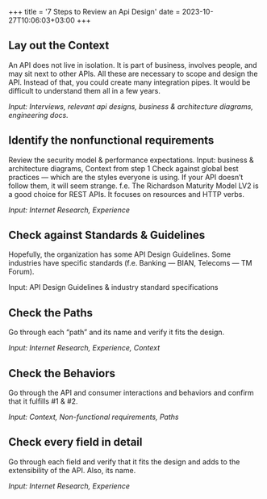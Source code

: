 +++
title = '7 Steps to Review an Api Design'
date = 2023-10-27T10:06:03+03:00
+++

## Lay out the Context
An API does not live in isolation. It is part of business, involves people, and may sit next to other APIs. All these are necessary to scope and design the API. Instead of that, you could create many integration pipes. It would be difficult to understand them all in a few years.

*Input: Interviews, relevant api designs, business & architecture diagrams, engineering docs.*

## Identify the nonfunctional requirements
Review the security model & performance expectations.
Input: business & architecture diagrams, Context from step 1
Check against global best practices — which are the styles everyone is using. If your API doesn’t follow them, it will seem strange. f.e. The Richardson Maturity Model LV2 is a good choice for REST APIs. It focuses on resources and HTTP verbs.

*Input: Internet Research, Experience*

## Check against Standards & Guidelines
Hopefully, the organization has some API Design Guidelines. Some industries have specific standards (f.e. Banking — BIAN, Telecoms — TM Forum).

Input: API Design Guidelines & industry standard specifications

## Check the Paths
Go through each “path” and its name and verify it fits the design.

*Input: Internet Research, Experience, Context*

## Check the Behaviors
Go through the API and consumer interactions and behaviors and confirm that it fulfills #1 & #2.

*Input: Context, Non-functional requirements, Paths*

## Check every field in detail
Go through each field and verify that it fits the design and adds to the extensibility of the API. Also, its name.

*Input: Internet Research, Experience*